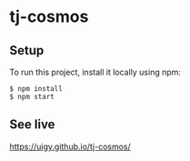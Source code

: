 # tj-cosmos

## Setup
To run this project, install it locally using npm:

```
$ npm install
$ npm start
```

## See live

https://uigy.github.io/tj-cosmos/
